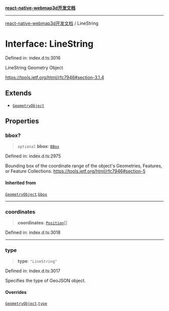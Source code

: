 [**react-native-webmap3d开发文档**](../README.md)

***

[react-native-webmap3d开发文档](../globals.md) / LineString

# Interface: LineString

Defined in: index.d.ts:3016

LineString Geometry Object

https://tools.ietf.org/html/rfc7946#section-3.1.4

## Extends

- [`GeometryObject`](GeometryObject.md)

## Properties

### bbox?

> `optional` **bbox**: [`BBox`](../type-aliases/BBox.md)

Defined in: index.d.ts:2975

Bounding box of the coordinate range of the object's Geometries, Features, or Feature Collections.
https://tools.ietf.org/html/rfc7946#section-5

#### Inherited from

[`GeometryObject`](GeometryObject.md).[`bbox`](GeometryObject.md#bbox)

***

### coordinates

> **coordinates**: [`Position`](../type-aliases/Position.md)[]

Defined in: index.d.ts:3018

***

### type

> **type**: `"LineString"`

Defined in: index.d.ts:3017

Specifies the type of GeoJSON object.

#### Overrides

[`GeometryObject`](GeometryObject.md).[`type`](GeometryObject.md#type)
